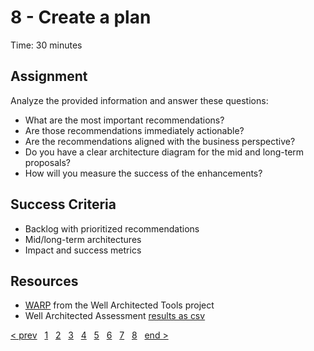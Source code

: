 # 8 - Create a plan

Time: 30 minutes

## Assignment

Analyze the provided information and answer these questions:

* What are the most important recommendations?
* Are those recommendations immediately actionable?
* Are the recommendations aligned with the business perspective?
* Do you have a clear architecture diagram for the mid and long-term proposals?
* How will you measure the success of the enhancements?

## Success Criteria

* Backlog with prioritized recommendations
* Mid/long-term architectures
* Impact and success metrics

## Resources

* [WARP](https://github.com/Azure/WellArchitected-Tools/tree/main/WARP/devops) from the Well Architected Tools project
* Well Architected Assessment [results as csv](../support%20materials/Contoso_Inc._Insurance_Company_v1.csv)

[&lt; prev][prev] &nbsp; [1][1] &nbsp; [2][2] &nbsp; [3][3] &nbsp; [4][4] &nbsp; [5][5] &nbsp; [6][6] &nbsp; [7][7] &nbsp; [8][8] &nbsp; [end &gt;][next]

[prev]: 07.Operations.md
[next]: ../README.md

[1]: 01.CustomerCase.md
[2]: 02.PlanCollection.md
[3]: 03.CostOptimization.md
[4]: 04.Security.md
[5]: 05.Reliability.md
[6]: 06.Performance.md
[7]: 07.Operations.md
[8]: 08.CreatePlan.md
